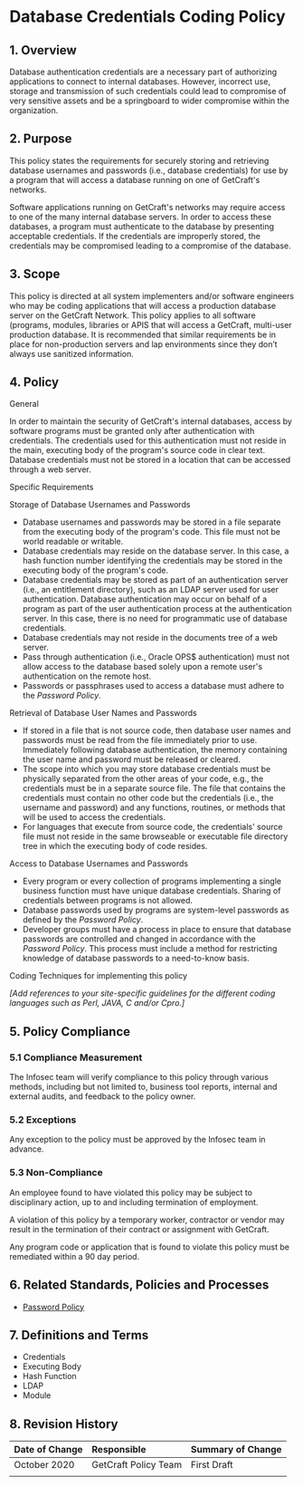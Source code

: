 # Database Credentials Coding Policy

## 1. Overview

Database authentication credentials are a necessary part of authorizing applications to connect to internal databases. However, incorrect use, storage and transmission of such credentials could lead to compromise of very sensitive assets and be a springboard to wider compromise within the organization.

## 2. Purpose

This policy states the requirements for securely storing and retrieving database usernames and passwords \(i.e., database credentials\) for use by a program that will access a database running on one of GetCraft's networks.

Software applications running on GetCraft's networks may require access to one of the many internal database servers. In order to access these databases, a program must authenticate to the database by presenting acceptable credentials. If the credentials are improperly stored, the credentials may be compromised leading to a compromise of the database.

## 3. Scope

This policy is directed at all system implementers and/or software engineers who may be coding applications that will access a production database server on the GetCraft Network. This policy applies to all software \(programs, modules, libraries or APIS that will access a GetCraft, multi-user production database. It is recommended that similar requirements be in place for non-production servers and lap environments since they don’t always use sanitized information.

## 4. Policy

General

In order to maintain the security of GetCraft's internal databases, access by software programs must be granted only after authentication with credentials. The credentials used for this authentication must not reside in the main, executing body of the program's source code in clear text. Database credentials must not be stored in a location that can be accessed through a web server.

Specific Requirements

Storage of Database Usernames and Passwords

* Database usernames and passwords may be stored in a file separate from the executing body of the program's code. This file must not be world readable or writable.
* Database credentials may reside on the database server. In this case, a hash function number identifying the credentials may be stored in the executing body of the program's code.
* Database credentials may be stored as part of an authentication server \(i.e., an entitlement directory\), such as an LDAP server used for user authentication. Database authentication may occur on behalf of a program as part of the user authentication process at the authentication server. In this case, there is no need for programmatic use of database credentials.
* Database credentials may not reside in the documents tree of a web server.
* Pass through authentication \(i.e., Oracle OPS$ authentication\) must not allow access to the database based solely upon a remote user's authentication on the remote host.
* Passwords or passphrases used to access a database must adhere to the _Password Policy_.

Retrieval of Database User Names and Passwords

* If stored in a file that is not source code, then database user names and passwords must be read from the file immediately prior to use. Immediately following database authentication, the memory containing the user name and password must be released or cleared.
* The scope into which you may store database credentials must be physically separated from the other areas of your code, e.g., the credentials must be in a separate source file. The file that contains the credentials must contain no other code but the credentials \(i.e., the username and password\) and any functions, routines, or methods that will be used to access the credentials.
* For languages that execute from source code, the credentials' source file must not reside in the same browseable or executable file directory tree in which the executing body of code resides.

Access to Database Usernames and Passwords

* Every program or every collection of programs implementing a single business function must have unique database credentials. Sharing of credentials between programs is not allowed.
* Database passwords used by programs are system-level passwords as defined by the _Password Policy_.
* Developer groups must have a process in place to ensure that database passwords are controlled and changed in accordance with the _Password Policy_. This process must include a method for restricting knowledge of database passwords to a need-to-know basis.

Coding Techniques for implementing this policy

_\[Add references to your site-specific guidelines for the different coding languages such as Perl, JAVA, C and/or Cpro.\]_

## 5. Policy Compliance

### 5.1 Compliance Measurement

The Infosec team will verify compliance to this policy through various methods, including but not limited to, business tool reports, internal and external audits, and feedback to the policy owner.

### 5.2 Exceptions

Any exception to the policy must be approved by the Infosec team in advance.

### 5.3 Non-Compliance

An employee found to have violated this policy may be subject to disciplinary action, up to and including termination of employment.

A violation of this policy by a temporary worker, contractor or vendor may result in the termination of their contract or assignment with GetCraft.

Any program code or application that is found to violate this policy must be remediated within a 90 day period.

## 6. Related Standards, Policies and Processes

* [Password Policy](../general/password-protection-policy.md)

## 7. Definitions and Terms

* Credentials
* Executing Body
* Hash Function
* LDAP
* Module

## 8. Revision History

| Date of Change | Responsible | Summary of Change |
| :--- | :--- | :--- |
| October 2020 | GetCraft Policy Team | First Draft |
|  |  |  |

